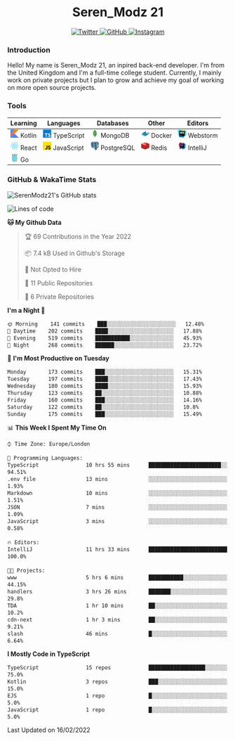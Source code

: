 <div align="center">
  <h1>Seren_Modz 21</h1>
  <a href="https://twitter.com/SerenModz21">
    <img alt="Twitter" src="https://img.shields.io/badge/twitter%20-%231DA1F2.svg?&style=for-the-badge&logo=Twitter&logoColor=white">
  </a>
  <a href="https://github.com/SerenModz21">
    <img alt="GitHub" src="https://img.shields.io/badge/github%20-%23121011.svg?&style=for-the-badge&logo=github&logoColor=white">
  </a>
  <a href="https://www.instagram.com/serenmodz21">
    <img alt="Instagram" src="https://img.shields.io/badge/instagram%20-%23E4405F.svg?&style=for-the-badge&logo=Instagram&logoColor=white">
  </a>
</div>

### Introduction

Hello! My name is Seren_Modz 21, an inpired back-end developer. I'm from the United Kingdom and I'm a full-time college student. Currently, I mainly work on private projects but I plan to grow and achieve my goal of working on more open source projects. 

### Tools

 **Learning**                                        | **Languages**                                               | **Databases**                                               | **Other**                                           | **Editors**                                                  
-----------------------------------------------------|-------------------------------------------------------------|-------------------------------------------------------------|-----------------------------------------------------|--------------------------------------------------------------
 <img width="19px" src="./assets/kotlin.svg"> Kotlin | <img width="19px" src="./assets/typescript.svg"> TypeScript | <img width="19px" src="./assets/mongodb.svg"> MongoDB       | <img width="19px" src="./assets/docker.svg"> Docker | <img width="19px" src="./assets/webstorm.svg"> Webstorm      
 <img width="19px" src="./assets/react.svg"> React   | <img width="19px" src="./assets/javascript.svg"> JavaScript | <img width="19px" src="./assets/postgresql.svg"> PostgreSQL | <img width="19px" src="./assets/redis.svg"> Redis   | <img width="19px" src="./assets/intellij-idea.svg"> IntelliJ
 <img width="19px" src="./assets/go.svg"> Go         |                                                             |                                                             |                                                     |                                                                                                               

### GitHub & WakaTime Stats

![SerenModz21's GitHub stats](https://github-readme-stats.vercel.app/api?username=SerenModz21&show_icons=true&theme=dark)

<!--START_SECTION:waka-->
![Lines of code](https://img.shields.io/badge/From%20Hello%20World%20I%27ve%20Written-39567%20lines%20of%20code-blue)

**🐱 My Github Data** 

> 🏆 69 Contributions in the Year 2022
 > 
> 📦 7.4 kB Used in Github's Storage 
 > 
> 🚫 Not Opted to Hire
 > 
> 📜 11 Public Repositories 
 > 
> 🔑 6 Private Repositories  
 > 
**I'm a Night 🦉** 

```text
🌞 Morning    141 commits    ███░░░░░░░░░░░░░░░░░░░░░░   12.48% 
🌆 Daytime    202 commits    ████░░░░░░░░░░░░░░░░░░░░░   17.88% 
🌃 Evening    519 commits    ███████████░░░░░░░░░░░░░░   45.93% 
🌙 Night      268 commits    ██████░░░░░░░░░░░░░░░░░░░   23.72%

```
📅 **I'm Most Productive on Tuesday** 

```text
Monday       173 commits    ███░░░░░░░░░░░░░░░░░░░░░░   15.31% 
Tuesday      197 commits    ████░░░░░░░░░░░░░░░░░░░░░   17.43% 
Wednesday    180 commits    ████░░░░░░░░░░░░░░░░░░░░░   15.93% 
Thursday     123 commits    ██░░░░░░░░░░░░░░░░░░░░░░░   10.88% 
Friday       160 commits    ███░░░░░░░░░░░░░░░░░░░░░░   14.16% 
Saturday     122 commits    ██░░░░░░░░░░░░░░░░░░░░░░░   10.8% 
Sunday       175 commits    ███░░░░░░░░░░░░░░░░░░░░░░   15.49%

```


📊 **This Week I Spent My Time On** 

```text
⌚︎ Time Zone: Europe/London

💬 Programming Languages: 
TypeScript               10 hrs 55 mins      ███████████████████████░░   94.51% 
.env file                13 mins             ░░░░░░░░░░░░░░░░░░░░░░░░░   1.93% 
Markdown                 10 mins             ░░░░░░░░░░░░░░░░░░░░░░░░░   1.51% 
JSON                     7 mins              ░░░░░░░░░░░░░░░░░░░░░░░░░   1.09% 
JavaScript               3 mins              ░░░░░░░░░░░░░░░░░░░░░░░░░   0.58%

🔥 Editors: 
IntelliJ                 11 hrs 33 mins      █████████████████████████   100.0%

🐱‍💻 Projects: 
www                      5 hrs 6 mins        ███████████░░░░░░░░░░░░░░   44.15% 
handlers                 3 hrs 26 mins       ███████░░░░░░░░░░░░░░░░░░   29.8% 
TDA                      1 hr 10 mins        ██░░░░░░░░░░░░░░░░░░░░░░░   10.2% 
cdn-next                 1 hr 3 mins         ██░░░░░░░░░░░░░░░░░░░░░░░   9.21% 
slash                    46 mins             █░░░░░░░░░░░░░░░░░░░░░░░░   6.64%

```

**I Mostly Code in TypeScript** 

```text
TypeScript               15 repos            ██████████████████░░░░░░░   75.0% 
Kotlin                   3 repos             ███░░░░░░░░░░░░░░░░░░░░░░   15.0% 
EJS                      1 repo              █░░░░░░░░░░░░░░░░░░░░░░░░   5.0% 
JavaScript               1 repo              █░░░░░░░░░░░░░░░░░░░░░░░░   5.0%

```



 Last Updated on 16/02/2022
<!--END_SECTION:waka-->
